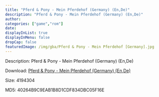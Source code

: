 ```yaml
---
title: "Pferd & Pony - Mein Pferdehof (Germany) (En,De)"
description: "Pferd & Pony - Mein Pferdehof (Germany) (En,De)"
author: 
categories: ["game","rom"]
date: 
displayInList: true
displayInMenu: false
dropCap: false
featuredImage: /img/gba/Pferd & Pony - Mein Pferdehof [Germany].jpg
---
```


Description: Pferd & Pony - Mein Pferdehof (Germany) (En,De)

Download: <a style="text-decoration:underline;" href="https://mega.nz/#!qPZWyQyI!ZPm3OKi5D-3mQa1BrN-6oC3U-V2nqizb1tSumqR8vqo" target = "_blank" rel = "nofollow" > Pferd & Pony - Mein Pferdehof (Germany) (En,De)</a>

Size: 4194304

MD5: 40264B9C9EAB1B8D1CDF834DBC05F16E

